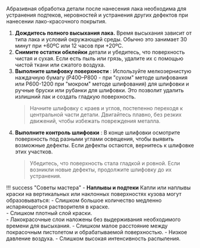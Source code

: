 Абразивная обработка детали после нанесения лака необходима для устранения подтеков, неровностей и устранения других дефектов при нанесении лако-красочного покрытия. 

1. __Дождитесь полного высыхания лака.__ Время высыхания зависит от типа лака и условий окружающей среды. Обычно это занимает 30 минут при +60ºС или 12 часов при +20ºС.
2. __Снимите остатки обклейки__ детали и убедитесь, что поверхность чистая и сухая. Если есть пыль или грязь, удалите их с помощью чистой ткани или сжатого воздуха.
3. __Выполните шлифовку поверхности__
:   Используйте мелкозернистую наждачную бумагу (P400–P800 - при "сухом" методе шлифования или P600-1200 при "мокром" методе шлифования) для шлифовки и ручные бруски или рубанки для шлифовки. Это позволит удалить излишний лак и создать гладкую поверхность.
	>Начните шлифовку с краев и углов, постепенно переходя к центральной части детали. Двигайтесь плавно, без резких движений, чтобы избежать повреждения металла.
4. __Выполните контроль шлифовки__ 
:    В конце шлифовки осмотрите поверхность под разными углами освещения, чтобы выявить возможные дефекты. Если дефекты остаются, вернитесь к шлифовке этих участков.
	>Убедитесь, что поверхность стала гладкой и ровной. Если возникли новые дефекты, продолжите шлифовку до их устранения.

!!! success "Советы мастера"
	- __Наплывы и подтеки__  Капли или наплывы краски на  вертикальных или наклонных поверхностях кузова могут образовываться:
		- Слишком большое количество  медленно испаряющегося растворителя в краске.  
		- Слишком плотный слой краски.  
		- Лакокрасочные слои наложены без выдерживания необходимого времени для высыхания. 
		- Слишком малое расстояние  между покрасочным пистолетом и обрабатываемой поверхностью. 
		- Низкое давление воздуха. 
		- Слишком высокая интенсивность распыления.
